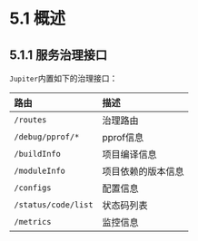 # 5.1 概述

## 5.1.1 服务治理接口

`Jupiter`内置如下的治理接口：

| 路由                | 描述               |
| :------------------ | :----------------- |
| `/routes`           | 治理路由           |
| `/debug/pprof/*`    | pprof信息          |
| `/buildInfo`        | 项目编译信息       |
| `/moduleInfo`       | 项目依赖的版本信息 |
| `/configs`          | 配置信息           |
| `/status/code/list` | 状态码列表         |
| `/metrics`          | 监控信息           |
